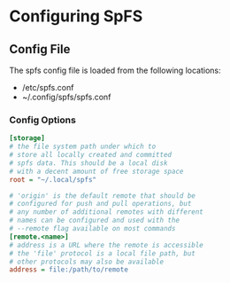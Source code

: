 # Configuring SpFS

## Config File

The spfs config file is loaded from the following locations:
- /etc/spfs.conf
- ~/.config/spfs/spfs.conf

### Config Options

```ini
[storage]
# the file system path under which to
# store all locally created and committed
# spfs data. This should be a local disk
# with a decent amount of free storage space
root = "~/.local/spfs"

# 'origin' is the default remote that should be
# configured for push and pull operations, but
# any number of additional remotes with different
# names can be configured and used with the
# --remote flag available on most commands
[remote.<name>]
# address is a URL where the remote is accessible
# the 'file' protocol is a local file path, but
# other protocols may also be available
address = file:/path/to/remote
```
